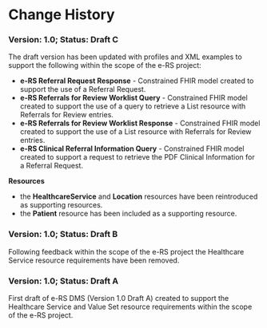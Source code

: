 # Change History #

### Version: 1.0; Status: Draft C #
The draft version has been updated with profiles and XML examples to support the following within the scope of the e-RS project:

- **e-RS Referral Request Response** - Constrained FHIR model created to support the use of a Referral Request.
- **e-RS Referrals for Review Worklist Query** - Constrained FHIR model created to support the use of a query to retrieve a List resource with Referrals for Review entries.
- **e-RS Referrals for Review Worklist Response** - Constrained FHIR model created to support the use of a List resource with Referrals for Review entries.
- **e-RS Clinical Referral Information Query** - Constrained FHIR model created to support a request to retrieve the PDF Clinical Information for a Referral Request.

**Resources**
 
- the **HealthcareService** and **Location** resources have been reintroduced as supporting resources.
- the **Patient** resource has been included as a supporting resource. 

### Version: 1.0; Status: Draft B #

Following feedback within the scope of the e-RS project the Healthcare Service resource requirements have been removed.

### Version: 1.0; Status: Draft A #

First draft of e-RS DMS (Version 1.0 Draft A) created to support the Healthcare Service and Value Set resource requirements within the scope of the e-RS project.
